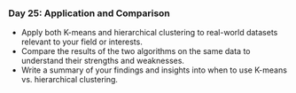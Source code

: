 ### **Day 25: Application and Comparison**

- Apply both K-means and hierarchical clustering to real-world datasets relevant to your field or interests.
- Compare the results of the two algorithms on the same data to understand their strengths and weaknesses.
- Write a summary of your findings and insights into when to use K-means vs. hierarchical clustering.